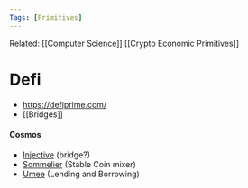 ```yaml
---
Tags: [Primitives]
---
```

Related: [[Computer Science]] [[Crypto Economic Primitives]]
# Defi
- https://defiprime.com/
- [[Bridges]]

#### Cosmos
- [Injective](https://injective.com/) (bridge?)
- [Sommelier](https://www.sommelier.finance/) (Stable Coin mixer)
- [Umee](https://www.umee.cc/) (Lending and Borrowing)